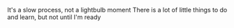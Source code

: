 It's a slow process, not a lightbulb moment
There is a lot of little things to do and learn, but not until I'm ready
